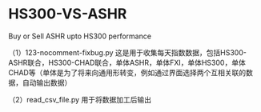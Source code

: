 # HS300-VS-ASHR
Buy or Sell ASHR upto  HS300 performance


（1）123-nocomment-fixbug.py 这是用于收集每天指数数据，包括HS300-ASHR联合，HS300-CHAD联合，单体ASHR，单体FXI，单体HS300，单体CHAD等（单体是为了将来向通用形转变，例如通过界面选择两个互相关联的数据，自动输出数据）

（2）read_csv_file.py 用于将数据加工后输出
